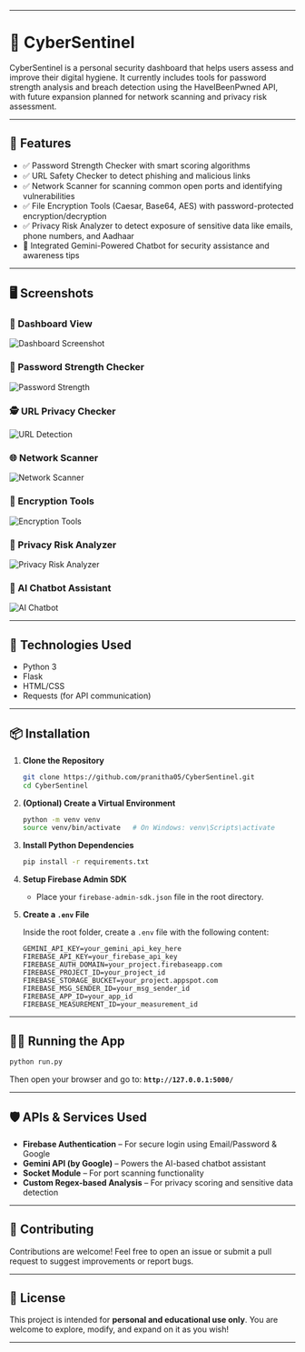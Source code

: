 
---


# 🔐 CyberSentinel

CyberSentinel is a personal security dashboard that helps users assess and improve their digital hygiene. It currently includes tools for password strength analysis and breach detection using the HaveIBeenPwned API, with future expansion planned for network scanning and privacy risk assessment.

---

## 🚀 Features

- ✅ Password Strength Checker with smart scoring algorithms  
- ✅ URL Safety Checker to detect phishing and malicious links  
- ✅ Network Scanner for scanning common open ports and identifying vulnerabilities  
- ✅ File Encryption Tools (Caesar, Base64, AES) with password-protected encryption/decryption  
- ✅ Privacy Risk Analyzer to detect exposure of sensitive data like emails, phone numbers, and Aadhaar  
- 💬 Integrated Gemini-Powered Chatbot for security assistance and awareness tips  


---

## 🖥️ Screenshots

### 🧩 Dashboard View
![Dashboard Screenshot](images/csdashboard.gif)

### 🔐 Password Strength Checker
![Password Strength](images/pwdchecker.png)

### 🕵️ URL Privacy Checker
![URL Detection](images/urlchecker.png)

### 🌐 Network Scanner
![Network Scanner](images/network-scanner.png)

### 🧬 Encryption Tools
![Encryption Tools](images/encryption.png)

### 🧠 Privacy Risk Analyzer
![Privacy Risk Analyzer](images/pra.png)

### 💬 AI Chatbot Assistant

![AI Chatbot](images/chatbot.png)


---

## 🧪 Technologies Used

- Python 3  
- Flask  
- HTML/CSS  
- Requests (for API communication)

---

## 📦 Installation

1. **Clone the Repository**

   ```bash
   git clone https://github.com/pranitha05/CyberSentinel.git
   cd CyberSentinel
   ```

2. **(Optional) Create a Virtual Environment**

   ```bash
   python -m venv venv
   source venv/bin/activate   # On Windows: venv\Scripts\activate
   ```

3. **Install Python Dependencies**

   ```bash
   pip install -r requirements.txt
   ```

4. **Setup Firebase Admin SDK**

   * Place your `firebase-admin-sdk.json` file in the root directory.

5. **Create a `.env` File**

   Inside the root folder, create a `.env` file with the following content:

   ```env
   GEMINI_API_KEY=your_gemini_api_key_here
   FIREBASE_API_KEY=your_firebase_api_key
   FIREBASE_AUTH_DOMAIN=your_project.firebaseapp.com
   FIREBASE_PROJECT_ID=your_project_id
   FIREBASE_STORAGE_BUCKET=your_project.appspot.com
   FIREBASE_MSG_SENDER_ID=your_msg_sender_id
   FIREBASE_APP_ID=your_app_id
   FIREBASE_MEASUREMENT_ID=your_measurement_id
   ```

---

## 🧑‍💻 Running the App

```bash
python run.py
```

Then open your browser and go to:
**`http://127.0.0.1:5000/`**

---

## 🛡️ APIs & Services Used

* **Firebase Authentication** – For secure login using Email/Password & Google
* **Gemini API (by Google)** – Powers the AI-based chatbot assistant
* **Socket Module** – For port scanning functionality
* **Custom Regex-based Analysis** – For privacy scoring and sensitive data detection

---



## 🤝 Contributing

Contributions are welcome!
Feel free to open an issue or submit a pull request to suggest improvements or report bugs.

---

## 📄 License

This project is intended for **personal and educational use only**.
You are welcome to explore, modify, and expand on it as you wish!

---



